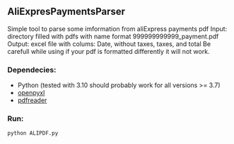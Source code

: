 ## AliExpresPaymentsParser
Simple tool to parse some imformation from aliExpress payments pdf
Input: directory filled with pdfs with name format 999999999999_payment.pdf
Output: excel file with colums: Date, without taxes, taxes, and total
Be carefull while using if your pdf is formatted differently it will not work.
### Dependecies:
- Python (tested with 3.10 should probably work for all versions >= 3.7)
- [openpyxl](https://pypi.org/project/openpyxl/)
- [pdfreader](https://pypi.org/project/pdfreader/)
### Run:
`python ALIPDF.py`
